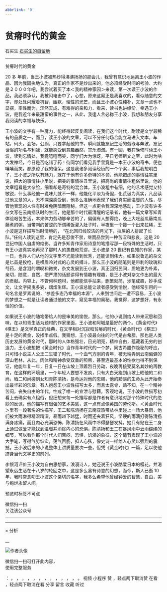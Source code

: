 ```yaml
---
abbrlink: '0'
---
```

#  贫瘠时代的黄金

石买生  [ 石买生的自留地 ](javascript:void\(0\);)

__ _ _ _ _

贫瘠时代的黄金

20  多
年前，当王小波被热炒得沸沸扬扬的那会儿，我曾有意识地远离王小波的作品．因为我固执地认为，真正的作家不是炒出来的，他必须经受时间的考验．大约是２０００年吧，我尝试着买了本＜我的精神家园＞来读，第一次读王小波的作品，我必须承认，我被闪电击中了，心想，原来这厮正是我喜欢的，看似随意的文字，却处处闪耀着机智，幽默，理性的光芒，而且王小波心性纯朴，文章一点也不显摆，率性而为，浑然天成，有难得的亲和力．看来，读书也讲缘份，幸遇王小波，是我近年来最甜蜜的事件之一，从此，我逢人言必称王小波，我想和朋友分享我阅读的幸福与快乐。

王小波的文字有一种魔力，能经得起反复阅读，在我们这个时代，耐读是文学最稀有的品质之一，而且，读王小波的文章，可以不分任何场合能立马进入文本，车站，码头，会场，公厕，只要拿起他的书，瞬间就能忘记生活的劳碌与奔波，忘记世俗的功名与利禄，就能感受到意趣盎然，其乐淘淘。有一回，我在晚修时读王小波，读到忘情处，我竟嘻嘻而笑，同学们大为惊讶，平日老师斯文之至，此时为啥大发神经，今日是否吃错了药！待同学们看见我手里竟是一本王小波的奇书，便也嘻嘻而笑，都原谅了我的傻呆。这是我诸多阅读经历的一个个案，事后我想明白了，王小波之所以有魅力，就在于他有许多奇特的本领，他能把虚的事情往实里说，把大的事情往小里说，把美的事情往丑里说，把高尚的事情往粗俗里说，他的文章粗看是大杂脍，细看却是奇特的混合体，王小波粗中有细，他的艺术感觉又特敏锐，什么事经他一说味儿就不一样，他能化平淡为奇倔，化荒诞为真实，凡品读过他文章的人，无不深深感受到，他多么准确地表现了我们真实而温暖的人性，尽管他表现的人性有时难免阴暗而隐秘，但这一点更令我深深地感动，王小波有许多杂文写在云南插队时的生活，他是那个时代最清醒的记录者，他有一篇文章写知青体验艰苦生活，本来体力劳动够辛苦的了，偏偏有人想得绝，晚上大吃丝瓜藤南瓜藤煮的粥，当带刺的苦涩的所谓稀饭灌入肚子时，半夜里一个接一个出来拉稀，王小波是这样描写当时情境的，
“在北回归线皎洁的月光下，拉屎的人排起了长队。”任何人读到这里，肯定先是忍俊不禁，继而品尝到一种苦涩和悲哀，这是  20
世纪中国人自虐的缩影。当许多知青作家用诗意的笔描写那一段特殊的生活时，只有王小波真实地再现了那时人的愚蠢和荒谬。王小波是  20
世纪有良知的作家，某一日，也许人们从他的文字里不光能读到优秀，还能读到伟大。如果说鲁迅的杂文是匕首是投枪，是横眉冷对式的心灵的搏斗，那么王小波的随笔则是带刺的玫瑰和芍药，是含泪的喟叹和微笑，杂文发展到王小波，真正回归民间，质地更为朴素，亲切，随意，自然，把严肃的话题讲得有情趣有理趣，是王小波对杂文作出的最大的贡献。内容上，不管何种题材，他都能信手拈来，删繁就简，涉笔成趣，妙手成文，让文字摇曳多姿，熠熠生辉。王小波总能让读者感受到愉悦，他经常引用的一句名言是罗素说的，“参差多态乃幸福的本源”，人来到世间走一遭不容易，王小波的梦想之一就是让读者通过他的文字，窥见幸福的奥秘。我觉得，这梦想好，有永恒的价值。

如果说王小波的随笔带给人的是审美的愉悦，那么，他的小说则给人带来沉思和回味，在以知青生活为题材的作家里面，王小波和阿城是最好的两个。《黄金时代》《棋王》是文学真正的经典，在文学相对沉寂和贫瘠的时代，《黄金时代》《棋王》是十足的黄金，没掺半点假。我猜想，王小波最向往的时代是古希腊，那也是人类历史发展的黄金时代，那时的人体格强壮，目光明亮，精神自由，蕴藏着无穷的创造力，王小波想把《黄金时代》当作青年时代的一个梦，同古希腊作隐秘的呼应，只可惜小说主人公王二生错了时代，一个血气方刚的青年，被无端弄到云南偏僻的深山老林，从此，肉体和精神承受双重的煎熬，甚至连最基本的性欲也得不到保证，他能年复一年，日复一日在山坡上顶着烈日劳动，夜晚再接受莫名其妙的再教育，在这样的环境里，一个年轻人要想不发疯，只有大白天跑到山坡上晒他的二和尚，晒二和尚碰到女知青陈清扬，是命运对他的恩赐，他的黯淡的生命从此开始奏出最华彩的乐章。有人抱怨王小波性描写太多，而且太露骨，熟不知，在一个精神苦闷，丧失自由的年代，性成了唯一的宣泄与慰藉。客观地说，王小波的性描写初看上去确实有点粗俗，但细想来每一处描写都是作者有意识地对那个特殊时代的绝妙的反讽，他的描写有很强的艺术美感，这一点有点像英国的劳伦斯。＜黄金时代＞里有一段著名的性描写，王二和陈清扬在云南亚热带丛林里碰上一场大暴雨，他们被大雨淋得精湿精湿，暴雨越下越猛，时而还夹着狂风，坚硬的雨滴打得陈清扬满身疼痛，而且内心充满恐怖，陈清扬在风雨中冷得瑟瑟发抖，她只有贴在王二身上通过做爱才能找到温暖并消除内心的恐惧，陈清扬和王二在暴风雨中云雨缱绻的细节，可以看作那个时代人们苦闷，恐惧，饥渴的象征，这个情节表现了王小波的大手笔，写得气势恢宏，荡气回肠，扣人心弦，像史诗一样给人心灵以强烈的震撼。王小波后来的小说整体上讲质量要次一些，但凭《黄金时代》一篇，足以使他跻身当代文学史的前列。

李银河评价王小波为自由思想家，浪漫诗人，她还说王小波酷爱日本的樱花，并渴望永远生活在十八岁的轮回之中，这是多么富有诗意的幻想，而今，斯人已逝  10
年，我时常念叨王小波这个亲切的名字，我多么希望他曾经钟爱的智慧，自由，美与绚烂永留人间。

  

预览时标签不可点

微信扫一扫  
关注该公众号





****



****



×  分析

__

![作者头像](http://mmbiz.qpic.cn/mmbiz_png/hVNLue76EhibricgkQZeT964ria54dgJkqVBX9ibyvn7PmGOltlupHdVshOibeQZDSypqiaIBNKdw8cwXfXfBZkPVgVg/0?wx_fmt=png)

微信扫一扫可打开此内容，  
使用完整服务

：  ，  ，  ，  ，  ，  ，  ，  ，  ，  ，  ，  ，  。  视频  小程序  赞  ，轻点两下取消赞  在看  ，轻点两下取消在看
分享  留言  收藏  听过


